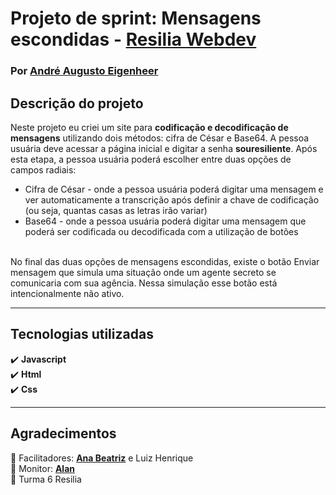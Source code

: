 # Projeto de sprint: Mensagens escondidas - [Resilia Webdev](https://www.resilia.work/) <br>
### Por [André Augusto Eigenheer](https://www.linkedin.com/in/andre-eigenheer-327407208/)<br>

## Descrição do projeto<br>
Neste projeto eu criei um site para <b>codificação e decodificação de mensagens</b> utilizando dois métodos: cifra de César e Base64. A pessoa usuária deve acessar a página inicial e digitar a senha <b>souresiliente</b>. Após esta etapa, a pessoa usuária poderá escolher entre duas opções de campos radiais:<br>
<ul>
<li>Cifra de César - onde a pessoa usuária poderá digitar uma mensagem e ver automaticamente a transcrição após definir a chave de codificação (ou seja, quantas casas as letras irão variar)</li>
<li>Base64 - onde a pessoa usuária poderá digitar uma mensagem que poderá ser codificada ou decodificada com a utilização de botões</li>
</ul><br>
No final das duas opções de mensagens escondidas, existe o botão Enviar mensagem que simula uma situação onde um agente secreto se comunicaria com sua agência. Nessa simulação esse botão está intencionalmente não ativo.
<br>

 -------------------------

## Tecnologias utilizadas<br>
:heavy_check_mark: <b>Javascript</b><br>
:heavy_check_mark: <b>Html</b><br>
:heavy_check_mark: <b>Css</b><br>

 ----------------------------------

## Agradecimentos<br>
:clap: Facilitadores: <b>[Ana Beatriz](https://www.linkedin.com/in/ana-beatriz-assis-de-carvalho-1b6604128/)</b> e </b>Luiz Henrique</b><br>
:raised_hands: Monitor: <b>[Alan](https://www.linkedin.com/in/allankildare/)</b><br>
:unicorn: Turma 6 Resilia